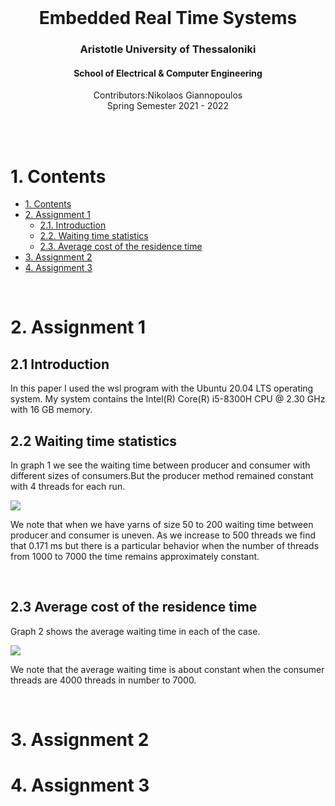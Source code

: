 <br />
<div align="center">
  <h1 align="center">Embedded Real Time Systems</h1>
  <h3 align="center">Aristotle University of Thessaloniki</h3>
  <h4 align="center">School of Electrical & Computer Engineering</h4>
  <p align="center">
    Contributors:Nikolaos Giannopoulos
    <br />
    Spring Semester 2021 - 2022
    <br />
    <br />
  </p>
</div>
<br />

# 1. Contents
- [1. Contents](#1-contents)
- [2. Assignment 1](#2-assignment-1)
  - [2.1. Introduction](#21-introduction)
  - [2.2. Waiting time statistics](#22-waiting-time-statistics)
  - [2.3. Average cost of the residence time](#23-average-cost-of-the-residence-time)
- [3. Assignment 2](#3-assignment-2)
- [4. Assignment 3](#4-assignment-3)

<br />

# 2. Assignment 1
## 2.1 Introduction
In this paper I used the wsl program with the Ubuntu 20.04 LTS operating system. My system contains the Intel(R) Core(R) i5-8300H CPU @ 2.30 GHz with 16 GB memory.
## 2.2 Waiting time statistics
In graph 1 we see the waiting time between producer and consumer with different sizes of consumers.But the producer method remained constant with 4 threads for each run.
 <br />

<img src="https://github.com/NikolaosGian/EmbeddedRealTimeSystems/blob/main/graphs/graph_1.PNG"> <br />

We note that when we have yarns of size 50 to 200 waiting time between producer and consumer is uneven. As we increase to 500 threads we find that 0.171 ms but there is a particular behavior when the number of threads from 1000 to 7000 the time remains approximately constant.


<br />

## 2.3 Average cost of the residence time 
Graph 2 shows the average waiting time in each of the case. <br />

<img src="https://github.com/NikolaosGian/EmbeddedRealTimeSystems/blob/main/graphs/graph_2.PNG"> <br />

We note that the average waiting time is about constant when the consumer threads are 4000 threads in number to 7000.

<br />

# 3. Assignment 2

# 4. Assignment 3

